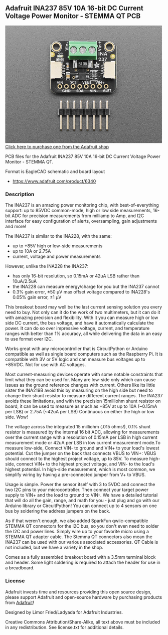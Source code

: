 ## Adafruit INA237 85V 10A 16-bit DC Current Voltage Power Monitor - STEMMA QT PCB

<a href="http://www.adafruit.com/products/6340"><img src="assets/6340.jpg?raw=true" width="500px"><br/>
Click here to purchase one from the Adafruit shop</a>

PCB files for the Adafruit INA237 85V 10A 16-bit DC Current Voltage Power Monitor - STEMMA QT. 

Format is EagleCAD schematic and board layout
* https://www.adafruit.com/product/6340

### Description

The INA237 is an amazing power monitoring chip, with best-of-everything support: up to 85VDC common-mode, high or low side measurements, 16-bit ADC for precision measurements from milliamp to Amp, and I2C interface for easy configuration of alerts, oversampling, gain adjustments and more!

The INA237 is similar to the INA228, with the same:

* up to +85V high or low-side measurements
* up to 10A or 2.75A
* current, voltage and power measurements

However, unlike the INA228 the INA237:

* has only 16-bit resolution, so 0.15mA or 42uA LSB rather than 10uA/2.5uA
* the INA228 can measure energy/charge for you but the INA237 cannot
* 0.3% gain error, ±50 µV max offset voltage compared to INA228's 0.05% gain error, ±1 µV

This breakout board may well be the last current sensing solution you every need to buy. Not only can it do the work of two multimeters, but it can do it with amazing precision and flexibility. With it you can measure high or low side DC current, the bus voltage, and have it automatically calculate the power. It can do so over impressive voltage, current, and temperature ranges with better than 1% accuracy, all while delivering the data in an easy to use format over I2C.

Works great with any microcontroller that is CircuitPython or Arduino compatible as well as single board computers such as the Raspberry Pi. It is compatible with 3V or 5V logic and can measure bus voltages up to +85VDC. Not for use with AC voltages.

Most current-measuring devices operate with some notable constraints that limit what they can be used for. Many are low-side only which can cause issues as the ground reference changes with current. Others like its little sister the INA219B avoid this by measuring on the high side but need to change their shunt resistor to measure different current ranges. The INA237 avoids these limitations, and with the precision 15milliohm shunt resistor on board, it can be used to measure as much as +85V at up to 10A (~0.15mA per LSB) or 2.75A (~42uA per LSB) Continuous on either the high or low side. Wow!

The voltage across the integrated 15 milliohm (.015 ohms!), 0.1% shunt resistor is measured by the internal 16 bit ADC, allowing for measurements over the current range with a resolution of 0.15mA per LSB in high current measurement mode or 42uA per LSB in low current measurement mode.To measure low-side, Connect VIN- to ground and VIN+ to your load's lowest potential. Cut the jumper on the back that connects VBUS to VIN+: VBUS should connect to the highest project voltage, up to 85V. To measure high-side, connect VIN+ to the highest project voltage, and VIN- to the load's highest potential. In high-side measurement, which is most common, we simplify wiring by having a pre-connected jumper from V+ to VBUS.

Usage is simple. Power the sensor itself with 3 to 5VDC and connect the two I2C pins to your microcontroller. Then connect your target power supply to VIN+ and the load to ground to VIN-. We have a detailed tutorial that will do all the gain, range, and math for you - just plug and go with our Arduino library or CircuitPython! You can connect up to 4 sensors on one bus by soldering the address jumpers on the back.

As if that weren't enough, we also added SparkFun qwiic-compatible STEMMA QT connectors for the I2C bus, so you don't even need to solder the I2C and power lines. Simply wire up to your favorite micro using a STEMMA QT adapter cable. The Stemma QT connectors also mean the INA237 can be used with our various associated accessories. QT Cable is not included, but we have a variety in the shop.

Comes as a fully assembled breakout board with a 3.5mm terminal block and header. Some light soldering is required to attach the header for use in a breadboard. 

### License

Adafruit invests time and resources providing this open source design, please support Adafruit and open-source hardware by purchasing products from [Adafruit](https://www.adafruit.com)!

Designed by Limor Fried/Ladyada for Adafruit Industries.

Creative Commons Attribution/Share-Alike, all text above must be included in any redistribution. 
See license.txt for additional details.
